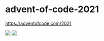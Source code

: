 # advent-of-code-2021
https://adventofcode.com/2021

![](https://img.shields.io/badge/day%20📅-9-blue)
![](https://img.shields.io/badge/stars%20⭐-16-yellow)


